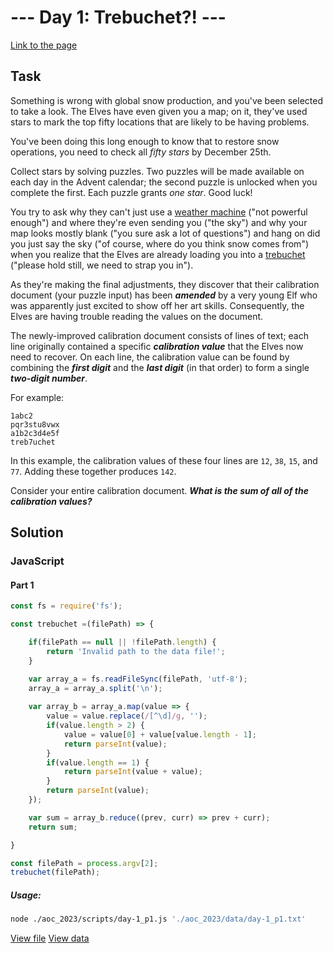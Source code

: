 # --- Day 1: Trebuchet?! ---
[Link to the page](https://adventofcode.com/2023/day/1)

## Task
Something is wrong with global snow production, and you've been selected to take a look. The Elves have even given you a map; on it, they've used stars to mark the top fifty locations that are likely to be having problems.

You've been doing this long enough to know that to restore snow operations, you need to check all *fifty stars* by December 25th.

Collect stars by solving puzzles. Two puzzles will be made available on each day in the Advent calendar; the second puzzle is unlocked when you complete the first. Each puzzle grants *one star*. Good luck!

You try to ask why they can't just use a [weather machine](https://adventofcode.com/2015/day/1) ("not powerful enough") and where they're even sending you ("the sky") and why your map looks mostly blank ("you sure ask a lot of questions") and hang on did you just say the sky ("of course, where do you think snow comes from") when you realize that the Elves are already loading you into a [trebuchet](https://en.wikipedia.org/wiki/Trebuchet) ("please hold still, we need to strap you in").

As they're making the final adjustments, they discover that their calibration document (your puzzle input) has been ***amended*** by a very young Elf who was apparently just excited to show off her art skills. Consequently, the Elves are having trouble reading the values on the document.

The newly-improved calibration document consists of lines of text; each line originally contained a specific ***calibration value*** that the Elves now need to recover. On each line, the calibration value can be found by combining the ***first digit*** and the ***last digit*** (in that order) to form a single ***two-digit number***.

For example:

```
1abc2
pqr3stu8vwx
a1b2c3d4e5f
treb7uchet
```
In this example, the calibration values of these four lines are `12`, `38`, `15`, and `77`. Adding these together produces `142`.

Consider your entire calibration document. ***What is the sum of all of the calibration values?***


## Solution

### JavaScript
#### Part 1
```js
const fs = require('fs');

const trebuchet =(filePath) => {

    if(filePath == null || !filePath.length) {
        return 'Invalid path to the data file!';
    }

    var array_a = fs.readFileSync(filePath, 'utf-8');
    array_a = array_a.split('\n');
    
    var array_b = array_a.map(value => {
        value = value.replace(/[^\d]/g, '');
        if(value.length > 2) {
            value = value[0] + value[value.length - 1];
            return parseInt(value);
        }
        if(value.length == 1) {
            return parseInt(value + value);
        }
        return parseInt(value);
    });

    var sum = array_b.reduce((prev, curr) => prev + curr);
    return sum;

}

const filePath = process.argv[2];
trebuchet(filePath);
```
##### Usage:
```sh 
node ./aoc_2023/scripts/day-1_p1.js './aoc_2023/data/day-1_p1.txt'
```

[View file](./scripts/day-1_p1.js) [View data](./data/day-1_p1.txt)